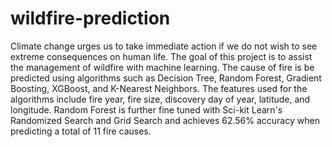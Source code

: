 # wildfire-prediction
Climate change urges us to take immediate action if we do not wish to see extreme consequences on human life. The goal of this project is to assist the management of wildfire with machine learning. The cause of fire is be predicted using algorithms such as Decision Tree, Random Forest, Gradient Boosting, XGBoost, and K-Nearest Neighbors. The features used for the algorithms include fire year, fire size, discovery day of year, latitude, and longitude. Random Forest is further fine tuned with Sci-kit Learn's Randomized Search and Grid Search and achieves 62.56% accuracy when predicting a total of 11 fire causes.
